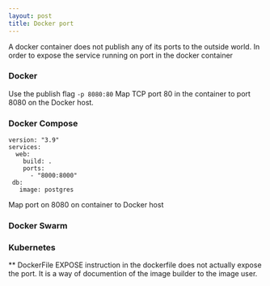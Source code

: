 ```yaml
---
layout: post
title: Docker port
---
```


A docker container does not publish any of its ports to the outside world. In order to expose the service running on port in the docker container 


### Docker 
Use the publish flag `-p 8080:80`	Map TCP port 80 in the container to port 8080 on the Docker host.

### Docker Compose

```
version: "3.9"
services:
  web:
    build: .
    ports:
      - "8000:8000"
 db:
   image: postgres
```
Map port on 8080 on container to Docker host 

### Docker Swarm


### Kubernetes



** DockerFile 
EXPOSE instruction in the dockerfile does not actually expose the port. It is a way of documention of the image builder to the image user.

